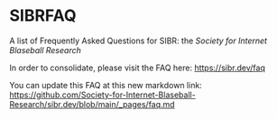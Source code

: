 # SIBRFAQ
A list of Frequently Asked Questions for SIBR: the *Society for Internet Blaseball Research*

In order to consolidate, please visit the FAQ here: https://sibr.dev/faq

You can update this FAQ at this new markdown link: https://github.com/Society-for-Internet-Blaseball-Research/sibr.dev/blob/main/_pages/faq.md
